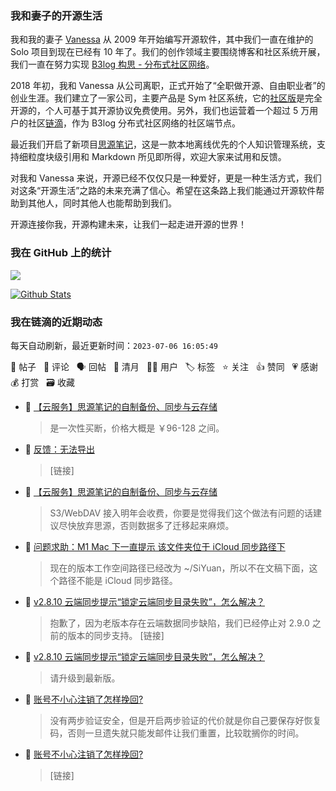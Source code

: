 ### 我和妻子的开源生活

我和我的妻子 [Vanessa](https://github.com/Vanessa219) 从 2009 年开始编写开源软件，其中我们一直在维护的 Solo 项目到现在已经有 10 年了。我们的创作领域主要围绕博客和社区系统开展，我们一直在努力实现 [B3log 构思 - 分布式社区网络](https://ld246.com/article/1546941897596)。

2018 年初，我和 Vanessa 从公司离职，正式开始了“全职做开源、自由职业者”的创业生涯。我们建立了一家公司，主要产品是 Sym 社区系统，它的[社区版](https://github.com/88250/symphony)是完全开源的，个人可基于其开源协议免费使用。另外，我们也运营着一个超过 5 万用户的社区[链滴](https://ld246.com)，作为 B3log 分布式社区网络的社区端节点。

最近我们开启了新项目[思源笔记](https://github.com/siyuan-note/siyuan)，这是一款本地离线优先的个人知识管理系统，支持细粒度块级引用和 Markdown 所见即所得，欢迎大家来试用和反馈。

对我和 Vanessa 来说，开源已经不仅仅只是一种爱好，更是一种生活方式，我们对这条“开源生活”之路的未来充满了信心。希望在这条路上我们能通过开源软件帮助到其他人，同时其他人也能帮助到我们。

开源连接你我，开源构建未来，让我们一起走进开源的世界！

### 我在 GitHub 上的统计

<a title="Hits" target="_blank" href="https://github.com/88250/88250"><img src="https://hits.b3log.org/88250/88250.svg"></a>

[![Github Stats](https://github-readme-stats.vercel.app/api?username=88250&theme=tokyonight&show_icons=true)](https://github.com/88250)

<!--events start -->

### 我在链滴的近期动态

每天自动刷新，最近更新时间：`2023-07-06 16:05:49`

📝 帖子 &nbsp; 💬 评论 &nbsp; 🗣 回帖 &nbsp; 🌙 清月 &nbsp; 👨‍💻 用户 &nbsp; 🏷️ 标签 &nbsp; ⭐️ 关注 &nbsp; 👍 赞同 &nbsp; 💗 感谢 &nbsp; 💰 打赏 &nbsp; 🗃 收藏

* 💬 [【云服务】思源笔记的自制备份、同步与云存储](https://ld246.com/article/1688571214913/comment/1688613672679#comments)

  > 是一次性买断，价格大概是 ￥96-128 之间。
* 💬 [反馈：无法导出](https://ld246.com/article/1688604571362/comment/1688604631953#comments)

  > [链接]
* 💬 [【云服务】思源笔记的自制备份、同步与云存储](https://ld246.com/article/1688571214913/comment/1688603706522#comments)

  > S3/WebDAV 接入明年会收费，你要是觉得我们这个做法有问题的话建议尽快放弃思源，否则数据多了迁移起来麻烦。
* 💬 [问题求助：M1 Mac 下一直提示 该文件夹位于 iCloud 同步路径下](https://ld246.com/article/1688531718061/comment/1688534530999#comments)

  > 现在的版本工作空间路径已经改为 ~/SiYuan，所以不在文稿下面，这个路径不能是 iCloud 同步路径。
* 💬 [v2.8.10 云端同步提示“锁定云端同步目录失败”，怎么解决？](https://ld246.com/article/1688523200334/comment/1688524104258#comments)

  > 抱歉了，因为老版本存在云端数据同步缺陷，我们已经停止对 2.9.0 之前的版本的同步支持。 [链接]
* 💬 [v2.8.10 云端同步提示“锁定云端同步目录失败”，怎么解决？](https://ld246.com/article/1688523200334/comment/1688523441941#comments)

  > 请升级到最新版。
* 💬 [账号不小心注销了怎样挽回?](https://ld246.com/article/1688478188374/comment/1688521847155#comments)

  > 没有两步验证安全，但是开启两步验证的代价就是你自己要保存好恢复码，否则一旦遗失就只能发邮件让我们重置，比较耽搁你的时间。
* 💬 [账号不小心注销了怎样挽回?](https://ld246.com/article/1688478188374/comment/1688519958646#comments)

  > [链接]


<!--events end -->
